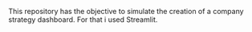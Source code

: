 This repository has the objective to simulate the creation of a company strategy dashboard.
For that i used Streamlit.
